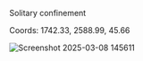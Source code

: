 Solitary confinement

Coords: 1742.33, 2588.99, 45.66

![Screenshot 2025-03-08 145611](https://github.com/user-attachments/assets/c5fdb5a1-eb42-4940-88d2-b796bb056fac)
